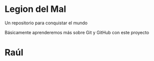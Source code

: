 # Legion del Mal
Un repositorio para conquistar el mundo

Básicamente aprenderemos más sobre Git y GitHub con este proyecto

# Raúl